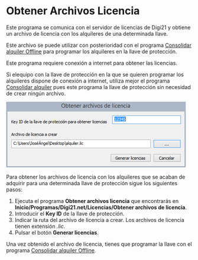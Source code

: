 # Obtener Archivos Licencia

Este programa se comunica con el servidor de licencias de Digi21 y obtiene un archivo de licencia con los alquileres de una determinada llave.

Este archivo se puede utilizar con posterioridad con el programa [Consolidar alquiler Offline](./) para programar los alquileres en la llave de protección.

Este programa requiere conexión a internet para obtener las licencias.

Si elequipo con la llave de protección en la que se quieren programar los alquileres dispone de conexión a internet, utiliza mejor el programa [Consolidar alquiler](../consolidar-alquiler.md) pues este programa la llave de protección sin necesidad de crear ningún archivo.

![Captura del programa Obtener archivos de licencia](../../../.gitbook/assets/obtener-archivos-licencia.png)

Para obtener los archivos de licencia con los alquileres que se acaban de adquirir para una determinada llave de protección sigue los siguientes pasos:

1. Ejecuta el programa **Obtener archivos licencia** que encontrarás en **Inicio/Programas/Digi21.net/Licencias/Obtener archivos de licencia**.
2. Introducir el **Key ID** de la llave de protección.
3. Indicar la ruta del archivo de licencia a crear. Los archivos de licencia tienen extensión _.lic_.
4. Pulsar el botón **Generar licencias**.

Una vez obtenido el archivo de licencia, tienes que programar la llave con el programa [Consolidar alquiler Offline](./).

